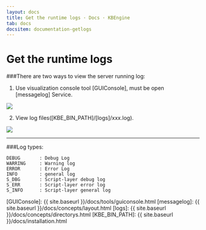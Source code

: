 ```yaml
---
layout: docs
title: Get the runtime logs · Docs · KBEngine
tab: docs
docsitem: documentation-getlogs
---
```


Get the runtime logs
====================

###There are two ways to view the server running log: 

1. Use visualization console tool [GUIConsole], must be open [messagelog] Service.
<img class="screenshots-img" src="{{ site.baseurl }}/assets/img/screenshots/guiconsole_log.jpg">

2. View log files([KBE_BIN_PATH]/[logs]/xxx.log). 
<img class="screenshots-img" src="{{ site.baseurl }}/assets/img/screenshots/windows_getlogs.png">

-----------------------------------------------------------------------------------------------

###Log types: 

	DEBUG		: Debug Log 
	WARRING		: Warning log 
	ERROR		: Error Log 
	INFO		: general log 
	S_DBG		: Script-layer debug log 
	S_ERR		: Script-layer error log 
	S_INFO		: Script-layer general log 






[GUIConsole]: {{ site.baseurl }}/docs/tools/guiconsole.html
[messagelog]: {{ site.baseurl }}/docs/concepts/layout.html
[logs]: {{ site.baseurl }}/docs/concepts/directorys.html
[KBE_BIN_PATH]: {{ site.baseurl }}/docs/installation.html